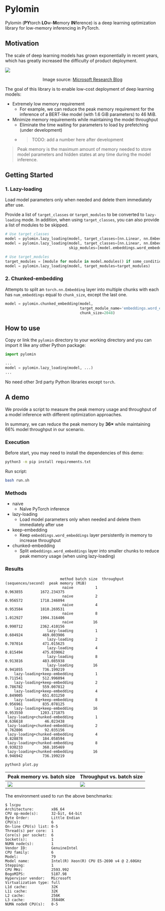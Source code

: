 # Pylomin

Pylomin (**PY**torch **LO**w-**M**emory **IN**ference) is a deep learning optimization library for low-memory inferencing in PyTorch.

## Motivation

The scale of deep learning models has grown exponentially in recent years, which has greatly increased the difficulty of product deployment.

![](https://www.microsoft.com/en-us/research/uploads/prod/2021/10/model-size-graph.jpg)

 <p align = "center">
Image source: <a href="https://www.microsoft.com/en-us/research/blog/using-deepspeed-and-megatron-to-train-megatron-turing-nlg-530b-the-worlds-largest-and-most-powerful-generative-language-model/">Microsoft Research Blog</a>
</p>


The goal of this library is to enable low-cost deployment of deep learning models:

+ Extremely low memory requirement
  + For example, we can reduce the peak memory requirement for the inference of a BERT-like model (with 1.6 GiB parameters) to 46 MiB.
+ Minimize memory requirements while maintaining the model throughput
  + Eliminate the time waiting for parameters to load by prefetching (under development)
  + > TODO: add a number here after development

> Peak memory is the maximum amount of memory needed to store model parameters and hidden states at any time during the model inference.


## Getting Started

### 1. Lazy-loading

Load model parameters only when needed and delete them immediately after use.

Provide a list of `target_classes` or `target_modules` to be converted to `lazy-loading` mode.
In addition, when using `target_classes`, you can also provide a list of modules to be skipped.

```python
# Use target_classes
model = pylomin.lazy_loading(model, target_classes=[nn.Linear, nn.Embedding])
model = pylomin.lazy_loading(model, target_classes=[nn.Linear, nn.Embedding],
                             skip_modules=[model.embeddings.word_embeddings])

# Use target_modules
target_modules = [module for module in model.modules() if some_condition]
model = pylomin.lazy_loading(model, target_modules=target_modules)
```

### 2. Chunked-embedding

Attempts to split an `torch.nn.Embedding` layer into multiple chunks with each has `num_embeddings` equal to `chunk_size`, except the last one.

```python
model = pylomin.chunked_embedding(model,
                                  target_module_name='embeddings.word_embeddings',
                                  chunk_size=2048)
```

## How to use

Copy or link the `pylomin` directory to your working directory and you can import it like any other Python package:

```python
import pylomin

...
model = pylomin.lazy_loading(model, ...)
...
```

No need other 3rd party Python libraries except `torch`.

## A demo

We provide a script to measure the peak memory usage and throughput of a model inference with different optimization approaches.

In summary, we can reduce the peak memory by **36×** while maintaining 66% model throughput in our scenario.

### Execution

Before start, you may need to install the dependencies of this demo:

```bash
python3 -m pip install requirements.txt
```

Run script:

```bash
bash run.sh
```

### Methods

+ naive
  + Naïve PyTorch inference
+ lazy-loading
  + Load model parameters only when needed and delete them immediately after use
+ keep-embedding
  + Keep `embeddings.word_embeddings` layer persistently in memory to increase throughput
+ chunked-embedding
  + Split `embeddings.word_embeddings` layer into smaller chunks to reduce peak memory usage (when using lazy-loading)

### Results

```
                         method batch size  throughput (sequences/second)  peak memory (MiB)
                          naive          1                       0.963855        1672.234375
                          naive          2                       0.956572        1718.246094
                          naive          4                       0.953584        1810.269531
                          naive          8                       1.012927        1994.316406
                          naive         16                       0.990712        2362.410156
                   lazy-loading          1                       0.604924         469.003906
                   lazy-loading          2                       0.707014         471.015625
                   lazy-loading          4                       0.815494         475.039062
                   lazy-loading          8                       0.913816         483.085938
                   lazy-loading         16                       0.941055         736.199219
    lazy-loading+keep-embedding          1                       0.711541         512.996094
    lazy-loading+keep-embedding          2                       0.786782         559.007812
    lazy-loading+keep-embedding          4                       0.849005         651.031250
    lazy-loading+keep-embedding          8                       0.956961         835.078125
    lazy-loading+keep-embedding         16                       0.953550        1203.171875
 lazy-loading+chunked-embedding          1                       0.636618          46.023438
 lazy-loading+chunked-embedding          2                       0.762806          92.035156
 lazy-loading+chunked-embedding          4                       0.828878         184.058594
 lazy-loading+chunked-embedding          8                       0.930233         368.105469
 lazy-loading+chunked-embedding         16                       0.946942         736.199219
```

```bash
python3 plot.py
```

| Peak memory vs. batch size | Throughput vs. batch size |
| -------- | -------- |
|  [![](https://i.imgur.com/F52U6XL.png)](https://i.imgur.com/F52U6XL.pn)   | [![](https://i.imgur.com/YQu0k3J.png)](https://i.imgur.com/YQu0k3J.png)  |


The environment used to run the above benchmarks:

```
$ lscpu
Architecture:        x86_64
CPU op-mode(s):      32-bit, 64-bit
Byte Order:          Little Endian
CPU(s):              6
On-line CPU(s) list: 0-5
Thread(s) per core:  1
Core(s) per socket:  6
Socket(s):           1
NUMA node(s):        1
Vendor ID:           GenuineIntel
CPU family:          6
Model:               79
Model name:          Intel(R) Xeon(R) CPU E5-2690 v4 @ 2.60GHz
Stepping:            1
CPU MHz:             2593.992
BogoMIPS:            5187.98
Hypervisor vendor:   Microsoft
Virtualization type: full
L1d cache:           32K
L1i cache:           32K
L2 cache:            256K
L3 cache:            35840K
NUMA node0 CPU(s):   0-5
```

